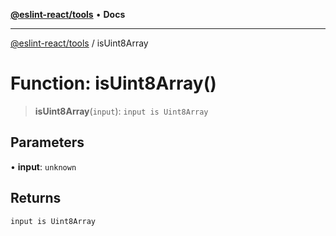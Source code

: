 [**@eslint-react/tools**](../README.md) • **Docs**

***

[@eslint-react/tools](../README.md) / isUint8Array

# Function: isUint8Array()

> **isUint8Array**(`input`): `input is Uint8Array`

## Parameters

• **input**: `unknown`

## Returns

`input is Uint8Array`
